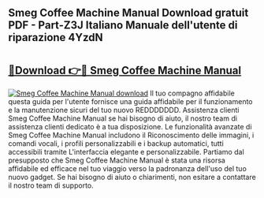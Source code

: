 ## Smeg Coffee Machine Manual Download gratuit PDF - Part-Z3J Italiano Manuale dell'utente di riparazione 4YzdN

# <h2><a href="http://dffui7w.blite.top/?on=Smeg+Coffee+Machine+Manual">🔗Download 👉🔴 Smeg Coffee Machine Manual</a></h2>

[![Smeg Coffee Machine Manual download](https://i.imgur.com/lujVjoI.png)](http://dffui7w.blite.top/?on=Smeg+Coffee+Machine+Manual)
Il tuo compagno affidabile questa guida per l'utente fornisce una guida affidabile per il funzionamento e la manutenzione sicuri del tuo nuovo REDDDDDDD. Assistenza clienti Smeg Coffee Machine Manual se hai bisogno di aiuto, il nostro team di assistenza clienti dedicato è a tua disposizione. Le funzionalità avanzate di Smeg Coffee Machine Manual includono il Riconoscimento delle immagini, i comandi vocali, i profili personalizzabili e i backup automatici, tutti accessibili tramite L'interfaccia elegante e personalizzabile. Partiamo dal presupposto che Smeg Coffee Machine Manual è stata una risorsa affidabile ed efficace nel tuo viaggio verso la padronanza dell'uso del tuo nuovo gadget. Se hai bisogno di aiuto o chiarimenti, non esitare a contattare il nostro team di supporto.
